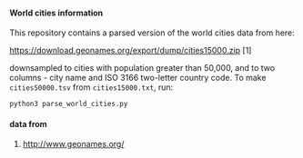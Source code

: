#### World cities information

This repository contains a parsed version of the world cities data
from here:

https://download.geonames.org/export/dump/cities15000.zip [1]

downsampled to cities with  population greater than 50,000, and to two columns - city name and ISO 3166 two-letter country code. To make `cities50000.tsv` from `cities15000.txt`, run:

`python3 parse_world_cities.py`


#### data from

1. http://www.geonames.org/
